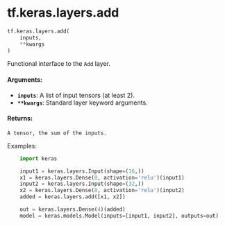 <div itemscope itemtype="http://developers.google.com/ReferenceObject">
<meta itemprop="name" content="tf.keras.layers.add" />
<meta itemprop="path" content="Stable" />
</div>

# tf.keras.layers.add

``` python
tf.keras.layers.add(
    inputs,
    **kwargs
)
```

Functional interface to the `Add` layer.

#### Arguments:

* <b>`inputs`</b>: A list of input tensors (at least 2).
* <b>`**kwargs`</b>: Standard layer keyword arguments.


#### Returns:

    A tensor, the sum of the inputs.

Examples:

```python
    import keras

    input1 = keras.layers.Input(shape=(16,))
    x1 = keras.layers.Dense(8, activation='relu')(input1)
    input2 = keras.layers.Input(shape=(32,))
    x2 = keras.layers.Dense(8, activation='relu')(input2)
    added = keras.layers.add([x1, x2])

    out = keras.layers.Dense(4)(added)
    model = keras.models.Model(inputs=[input1, input2], outputs=out)
```